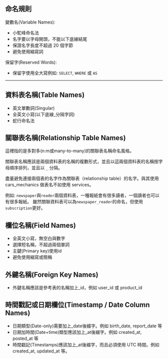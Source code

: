 ## 命名規則

變數名(Variable Names):

- 小駝峰命名法
- 名字要以字母開頭，不能以下底線結尾
- 保證名字長度不超過 20 個字節
- 避免使用縮寫詞

保留字(Reserved Words):

- 保留字使用全大寫例如: `SELECT`, `WHERE` 或 `AS`

---

## 資料表名稱(Table Names)

- 英文單數詞(Singular)
- 全英文小寫(以下底線\_分隔字詞)
- 蛇行命名法

## 關聯表名稱(Relationship Table Names)

這裡指的是多對多(n:m或many-to-many)的關聯表名稱命名風格。

關聯表名稱應該是兩個資料表的名稱的複數形式，並且以這兩個資料表的名稱按字母順序排列，並且以 `_` 分隔。

盡量避免連接兩個表的名字作為關聯表（relationship table）的名字。與其使用 cars_mechanics 做表名不如使用 services。

例如: `newspaper`與`reader`兩個資料表，一種報紙會有很多讀者，一個讀者也可以有很多報紙。 雖然關聯資料表可以為`newspaper_reader`的命名，但使用`subscription`更好。

## 欄位名稱(Field Names)

- 全英文小寫，無空白與數字
- 選擇短名稱，不超過兩個單詞
- 主鍵(Primary key)使用id
- 避免使用縮寫或簡稱

## 外鍵名稱(Foreign Key Names)

- 外鍵名稱應該是參考表的名稱加上\_id，例如 user_id 或 product_id

## 時間戳記或日期欄位(Timestamp / Date Column Names)

- 日期類型(Date-only)需要加上\_date後綴字。例如 birth_date, report_date 等
- 日期加時間(Date+time)類型應該加上\_at後綴字。例如 created_at, posted_at 等
- 時間戳記(Timestamps)應該加上\_at後綴字，而且必須使用 UTC 時間。例如 created_at, updated_at 等。
